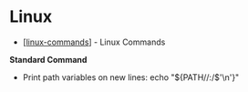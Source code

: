 # Linux

- [[linux-commands]] - Linux Commands


**Standard Command**
* Print path variables on new lines: echo "${PATH//:/$'\n'}"

[//begin]: # "Autogenerated link references for markdown compatibility"
[linux-commands]: linux-commands "Linux Commands"
[//end]: # "Autogenerated link references"